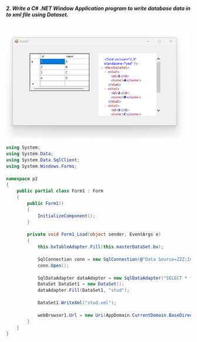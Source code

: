 
#### *2. Write a C# .NET Window Application program to write database data in to xml file using Dataset.*

<br/>

<img src="./op.png" style="width:45em" title="output-1" alt="output-1" >

<br/>

```c#
using System;
using System.Data;
using System.Data.SqlClient;
using System.Windows.Forms;

namespace p2
{
    public partial class Form1 : Form
    {
        public Form1()
        {
            InitializeComponent();
        }

        private void Form1_Load(object sender, EventArgs e)
        {
            this.bxTableAdapter.Fill(this.masterDataSet.bx);
            
            SqlConnection conn = new SqlConnection(@"Data Source=ZZZ;Initial Catalog=master;Integrated Security=True");
            conn.Open();
            
            SqlDataAdapter dataAdapter = new SqlDataAdapter("SELECT * from BX", conn);
            DataSet DataSet1 = new DataSet();
            dataAdapter.Fill(DataSet1, "stud");

            DataSet1.WriteXml("stud.xml");
            
            webBrowser1.Url = new Uri(AppDomain.CurrentDomain.BaseDirectory +"stud.xml");
        }
    }
}
```
